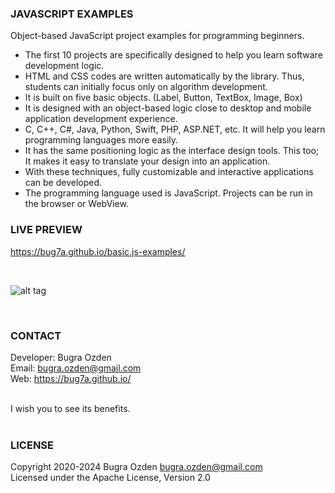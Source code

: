 ### JAVASCRIPT EXAMPLES

Object-based JavaScript project examples for programming beginners.<br />

* The first 10 projects are specifically designed to help you learn software development logic.
* HTML and CSS codes are written automatically by the library. Thus, students can initially focus only on algorithm development.
* It is built on five basic objects. (Label, Button, TextBox, Image, Box)
* It is designed with an object-based logic close to desktop and mobile application development experience.
* C, C++, C#, Java, Python, Swift, PHP, ASP.NET, etc. It will help you learn programming languages more easily.
* It has the same positioning logic as the interface design tools. This too; It makes it easy to translate your design into an application.
* With these techniques, fully customizable and interactive applications can be developed.
* The programming language used is JavaScript. Projects can be run in the browser or WebView.

### LIVE PREVIEW
https://bug7a.github.io/basic.js-examples/

<br>

![alt tag](https://bug7a.github.io/basic.js-examples/preview.png)

<br>

### CONTACT

Developer: Bugra Ozden<br>
Email: bugra.ozden@gmail.com<br>
Web: https://bug7a.github.io/<br><br>

I wish you to see its benefits.<br /><br />

### LICENSE

Copyright 2020-2024 Bugra Ozden <bugra.ozden@gmail.com><br />
Licensed under the Apache License, Version 2.0<br /><br />

